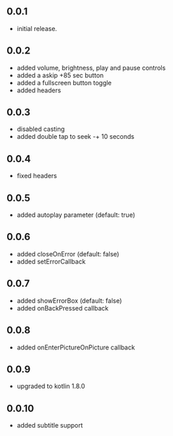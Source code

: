 ## 0.0.1

- initial release.

## 0.0.2

- added volume, brightness, play and pause controls
- added a askip +85 sec button
- added a fullscreen button toggle
- added headers

## 0.0.3

- disabled casting
- added double tap to seek -+ 10 seconds

## 0.0.4

- fixed headers

## 0.0.5

- added autoplay parameter (default: true)

## 0.0.6

- added closeOnError (default: false)
- added setErrorCallback

## 0.0.7

- added showErrorBox (default: false)
- added onBackPressed callback

## 0.0.8

- added onEnterPictureOnPicture callback

## 0.0.9

- upgraded to kotlin 1.8.0

## 0.0.10

- added subtitle support
